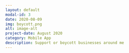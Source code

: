 ```yaml
---
layout: default
modal-id: 3
date: 2020-08-09
img: boycott.png
alt: image-alt
project-date: August 2020
category: Mobile App
description: Support or boycott businesses around me
---
```


